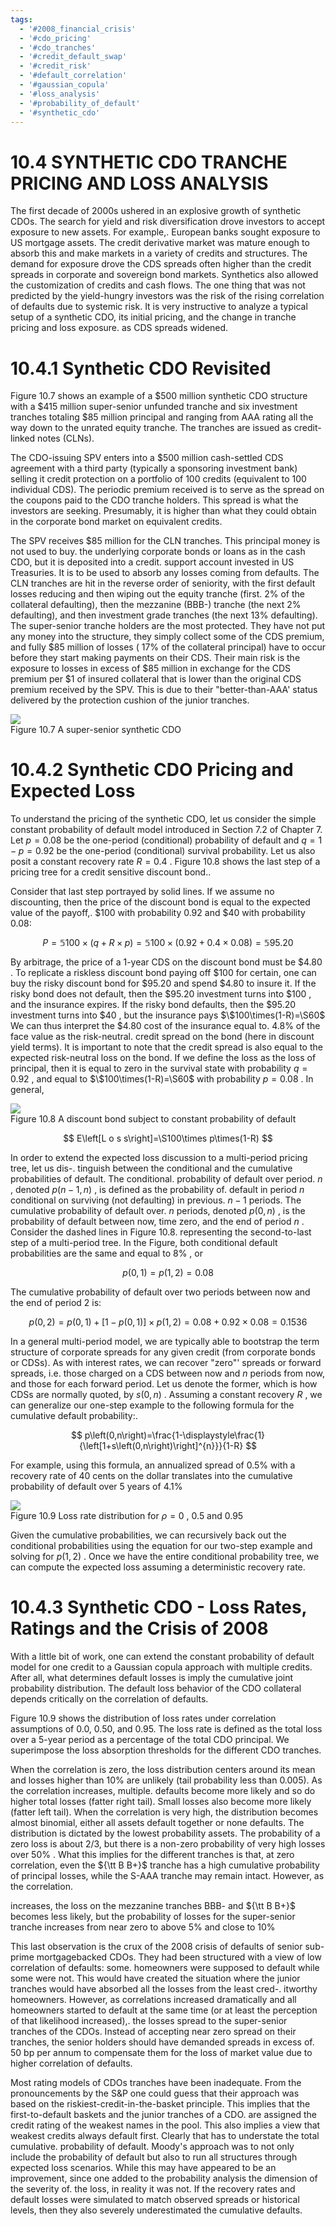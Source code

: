 ```yaml
---
tags:
  - '#2008_financial_crisis'
  - '#cdo_pricing'
  - '#cdo_tranches'
  - '#credit_default_swap'
  - '#credit_risk'
  - '#default_correlation'
  - '#gaussian_copula'
  - '#loss_analysis'
  - '#probability_of_default'
  - '#synthetic_cdo'
---
```

# 10.4  SYNTHETIC CDO TRANCHE PRICING AND LOSS ANALYSIS  

The first decade of 2000s ushered in an explosive growth of synthetic CDOs. The search for yield and risk diversification drove investors to accept exposure to new assets. For example,. European banks sought exposure to US mortgage assets. The credit derivative market was mature enough to absorb this and make markets in a variety of credits and structures. The demand for exposure drove the CDS spreads often higher than the credit spreads in corporate and sovereign bond markets. Synthetics also allowed the customization of credits and cash flows. The one thing that was not predicted by the yield-hungry investors was the risk of the rising correlation of defaults due to systemic risk. It is very instructive to analyze a typical setup of a synthetic CDO, its initial pricing, and the change in tranche pricing and loss exposure. as CDS spreads widened.  

# 10.4.1 Synthetic CDO Revisited  

Figure 10.7 shows an example of a $\$500$ million synthetic CDO structure with a $\$415$ million super-senior unfunded tranche and six investment tranches totaling $\$85$ million principal and ranging from AAA rating all the way down to the unrated equity tranche. The tranches are issued as credit-linked notes (CLNs).  

The CDO-issuing SPV enters into a $\$500$ million cash-settled CDS agreement with a third party (typically a sponsoring investment bank) selling it credit protection on a portfolio of 100 credits (equivalent to 100 individual CDS). The periodic premium received is to serve as the spread on the coupons paid to the CDO tranche holders. This spread is what the investors are seeking. Presumably, it is higher than what they could obtain in the corporate bond market on equivalent credits.  

The SPV receives $\$85$ million for the CLN tranches. This principal money is not used to buy. the underlying corporate bonds or loans as in the cash CDO, but it is deposited into a credit. support account invested in US Treasuries. It is to be used to absorb any losses coming from defaults. The CLN tranches are hit in the reverse order of seniority, with the first default losses reducing and then wiping out the equity tranche (first. $2\%$ of the collateral defaulting), then the mezzanine (BBB-) tranche (the next $2\%$ defaulting), and then investment grade tranches (the next $13\%$ defaulting). The super-senior tranche holders are the most protected. They have not put any money into the structure, they simply collect some of the CDS premium, and fully $\$85$ million of losses ( $17\%$ of the collateral principal) have to occur before they start making payments on their CDS. Their main risk is the exposure to losses in excess of $\$85$ million in exchange for the CDS premium per $\$1$ of insured collateral that is lower than the original CDS premium received by the SPV. This is due to their "better-than-AAA' status delivered by the protection cushion of the junior tranches.  

![](94dcfac8182184b589a76090556496ac997b31f92ae45efc76cc9c29e65de935.jpg)  
Figure 10.7 A super-senior synthetic CDO  

# 10.4.2 Synthetic CDO Pricing and Expected Loss  

To understand the pricing of the synthetic CDO, let us consider the simple constant probability of default model introduced in Section 7.2 of Chapter 7. Let $p=0.08$ be the one-period (conditional) probability of default and $q=1-p=0.92$ be the one-period (conditional) survival probability. Let us also posit a constant recovery rate $R=0.4$ . Figure 10.8 shows the last step of a pricing tree for a credit sensitive discount bond..  

Consider that last step portrayed by solid lines. If we assume no discounting, then the price of the discount bond is equal to the expected value of the payoff,. $\$100$ with probability 0.92 and $\$40$ with probability 0.08:  

$$
P=\mathbb{5}100\times(q+R\times p)=\mathbb{5}100\times(0.92+0.4\times0.08)=\mathbb{5}95.20
$$  

By arbitrage, the price of a 1-year CDS on the discount bond must be $\$4.80$ . To replicate a riskless discount bond paying off $\$100$ for certain, one can buy the risky discount bond for $\$95.20$ and spend $\$4.80$ to insure it. If the risky bond does not default, then the $\$95.20$ investment turns into $\$100$ , and the insurance expires. If the risky bond defaults, then the $\$95.20$ investment turns into $\$40$ , but the insurance pays $\$100\times(1-R)=\S60$ We can thus interpret the $\$4.80$ cost of the insurance equal to. $4.8\%$ of the face value as the risk-neutral. credit spread on the bond (here in discount yield terms). It is important to note that the credit spread is also equal to the expected risk-neutral loss on the bond. If we define the loss as the loss of principal, then it is equal to zero in the survival state with probability $q=0.92$ , and equal to $\$100\times(1-R)=\S60$ with probability $p=0.08$ . In general,  

![](5a5e1691b4a07f1f70fd3bf6386321091f7d4236fca1e8a2c5a0114e1284efa9.jpg)  
Figure 10.8 A discount bond subject to constant probability of default  

$$
E\left[L o s s\right]=\S100\times p\times(1-R)
$$  

In order to extend the expected loss discussion to a multi-period pricing tree, let us dis-. tinguish between the conditional and the cumulative probabilities of default. The conditional. probability of default over period. $n$ , denoted $p(n-1,n)$ , is defined as the probability of. default in period $n$ conditional on surviving (not defaulting) in previous. $n-1$ periods. The cumulative probability of default over. $n$ periods, denoted $p(0,n)$ , is the probability of default between now, time zero, and the end of period $n$ . Consider the dashed lines in Figure 10.8. representing the second-to-last step of a multi-period tree. In the Figure, both conditional default probabilities are the same and equal to $8\%$ , or  

$$
p\left(0,1\right)=p\left(1,2\right)=0.08
$$  

The cumulative probability of default over two periods between now and the end of period 2 is:  

$$
p\left(0,2\right)=p\left(0,1\right)+[1-p\left(0,1\right)]\times p\left(1,2\right)=0.08+0.92\times0.08=0.1536
$$  

In a general multi-period model, we are typically able to bootstrap the term structure of corporate spreads for any given credit (from corporate bonds or CDSs). As with interest rates, we can recover "zero"' spreads or forward spreads, i.e. those charged on a CDS between now and $n$ periods from now, and those for each forward period. Let us denote the former, which is how CDSs are normally quoted, by $s(0,n)$ . Assuming a constant recovery $R$ , we can generalize our one-step example to the following formula for the cumulative default probability:.  

$$
p\left(0,n\right)=\frac{1-\displaystyle\frac{1}{\left[1+s\left(0,n\right)\right]^{n}}}{1-R}
$$  

For example, using this formula, an annualized spread of $0.5\%$ with a recovery rate of 40 cents on the dollar translates into the cumulative probability of default over 5 years of $4.1\%$  

![](3cd4a0b0becda609a0e5b96954053da8e3fc35634998a3cd59189e2ca06e588e.jpg)  
Figure 10.9 Loss rate distribution for $\rho=0$ , 0.5 and 0.95  

Given the cumulative probabilities, we can recursively back out the conditional probabilities using the equation for our two-step example and solving for $p\left(1,2\right)$ . Once we have the entire conditional probability tree, we can compute the expected loss assuming a deterministic recovery rate.  

# 10.4.3 Synthetic CDO - Loss Rates, Ratings and the Crisis of 2008  

With a little bit of work, one can extend the constant probability of default model for one credit to a Gaussian copula approach with multiple credits. After all, what determines default losses is imply the cumulative joint probability distribution. The default loss behavior of the CDO collateral depends critically on the correlation of defaults.  

Figure 10.9 shows the distribution of loss rates under correlation assumptions of 0.0, 0.50, and 0.95. The loss rate is defined as the total loss over a 5-year period as a percentage of the total CDO principal. We superimpose the loss absorption thresholds for the different CDO tranches.  

When the correlation is zero, the loss distribution centers around its mean and losses higher than $10\%$ are unlikely (tail probability less than 0.005). As the correlation increases, multiple. defaults become more likely and so do higher total losses (fatter right tail). Small losses also become more likely (fatter left tail). When the correlation is very high, the distribution becomes almost binomial, either all assets default together or none defaults. The distribution is dictated by the lowest probability assets. The probability of a zero loss is about 2/3, but there is a non-zero probability of very high losses over $50\%$ . What this implies for the different tranches is that, at zero correlation, even the ${\tt B B+}$ tranche has a high cumulative probability of principal losses, while the S-AAA tranche may remain intact. However, as the correlation.  

increases, the loss on the mezzanine tranches BBB- and ${\tt B B+}$ becomes less likely, but the probability of losses for the super-senior tranche increases from near zero to above $5\%$ and close to $10\%$  

This last observation is the crux of the 2008 crisis of defaults of senior sub-prime mortgagebacked CDOs. They had been structured with a view of low correlation of defaults: some. homeowners were supposed to default while some were not. This would have created the situation where the junior tranches would have absorbed all the losses from the least cred-. itworthy homeowners. However, as correlations increased dramatically and all homeowners started to default at the same time (or at least the perception of that likelihood increased),. the losses spread to the super-senior tranches of the CDOs. Instead of accepting near zero spread on their tranches, the senior holders should have demanded spreads in excess of. 50 bp per annum to compensate them for the loss of market value due to higher correlation of defaults.  

Most rating models of CDOs tranches have been inadequate. From the pronouncements by the S&P one could guess that their approach was based on the riskiest-credit-in-the-basket principle. This implies that the first-to-default baskets and the junior tranches of a CDO. are assigned the credit rating of the weakest names in the pool. This also implies a view that weakest credits always default first. Clearly that has to understate the total cumulative. probability of default. Moody's approach was to not only include the probability of default but also to run all structures through expected loss scenarios. While this may have appeared to be an improvement, since one added to the probability analysis the dimension of the severity of. the loss, in reality it was not. If the recovery rates and default losses were simulated to match observed spreads or historical levels, then they also severely underestimated the cumulative defaults.  
